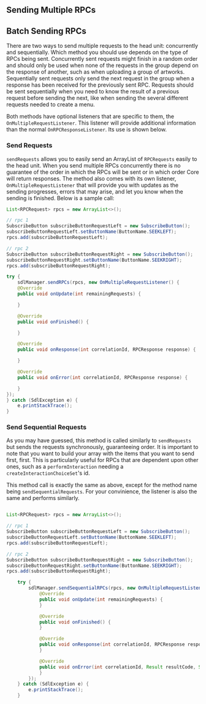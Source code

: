 ## Sending Multiple RPCs

## Batch Sending RPCs
There are two ways to send multiple requests to the head unit: concurrently and sequentially. Which method you should use depends on the type of RPCs being sent. Concurrently sent requests might finish in a random order and should only be used when none of the requests in the group depend on the response of another, such as when uploading a group of artworks. Sequentially sent requests only send the next request in the group when a response has been received for the previously sent RPC. Requests should be sent sequentially when you need to know the result of a previous request before sending the next, like when sending the several different requests needed to create a menu.

Both methods have optional listeners that are specific to them, the `OnMultipleRequestListener`. This listener will provide additional information than the normal `OnRPCResponseListener`. Its use is shown below.

### Send Requests

`sendRequests` allows you to easily send an ArrayList of `RPCRequests` easily to the head unit. When you send multiple RPCs concurrently there is no guarantee of the order in which the RPCs will be sent or in which order Core will return responses. The method also comes with its own listener, `OnMultipleRequestListener` that will provide you with updates as the sending progresses, errors that may arise, and let you know when the sending is finished. Below is a sample call:

```java
List<RPCRequest> rpcs = new ArrayList<>();

// rpc 1
SubscribeButton subscribeButtonRequestLeft = new SubscribeButton();
subscribeButtonRequestLeft.setButtonName(ButtonName.SEEKLEFT);
rpcs.add(subscribeButtonRequestLeft);

// rpc 2
SubscribeButton subscribeButtonRequestRight = new SubscribeButton();
subscribeButtonRequestRight.setButtonName(ButtonName.SEEKRIGHT);
rpcs.add(subscribeButtonRequestRight);

try {
	sdlManager.sendRPCs(rpcs, new OnMultipleRequestListener() {
	@Override
	public void onUpdate(int remainingRequests) {

	}

	@Override
	public void onFinished() {

	}

	@Override
	public void onResponse(int correlationId, RPCResponse response) {

	}

	@Override
	public void onError(int correlationId, RPCResponse response) {

	}
});
} catch (SdlException e) {
	e.printStackTrace();
}
```

### Send Sequential Requests

As you may have guessed, this method is called similarly to `sendRequests` but sends the requests synchronously, guaranteeing order. It is important to note that you want to build your array with the items that you want to send first, first. This is particularly useful for RPCs that are dependent upon other ones, such as a `performInteraction` needing a `createInteractionChoiceSet`'s id. 

This method call is exactly the same as above, except for the method name being `sendSequentialRequests`. For your convinience, the listener is also the same and performs similarly. 

```java

List<RPCRequest> rpcs = new ArrayList<>();

// rpc 1
SubscribeButton subscribeButtonRequestLeft = new SubscribeButton();
subscribeButtonRequestLeft.setButtonName(ButtonName.SEEKLEFT);
rpcs.add(subscribeButtonRequestLeft);

// rpc 2
SubscribeButton subscribeButtonRequestRight = new SubscribeButton();
subscribeButtonRequestRight.setButtonName(ButtonName.SEEKRIGHT);
rpcs.add(subscribeButtonRequestRight);

	try {
		sdlManager.sendSequentialRPCs(rpcs, new OnMultipleRequestListener() {
			@Override
			public void onUpdate(int remainingRequests) {
			}

			@Override
			public void onFinished() {
			}

			@Override
			public void onResponse(int correlationId, RPCResponse response) {
			}

			@Override
			public void onError(int correlationId, Result resultCode, String info) {
			}
		});
	} catch (SdlException e) {
		e.printStackTrace();
	}
```

